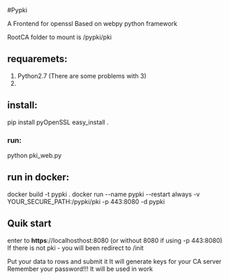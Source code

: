 #Pypki

A Frontend for openssl
Based on webpy python framework

RootCA folder to mount is /pypki/pki

## requaremets:
1. Python2.7 (There are some problems with 3)
2. 

## install:
pip install  pyOpenSSL
easy_install .
### run:
python pki_web.py

## run in docker:
docker build -t pypki .
docker run --name pypki --restart always -v YOUR_SECURE_PATH:/pypki/pki -p 443:8080 -d pypki

## Quik start 
enter to **https**://localhosthost:8080 (or without 8080 if using  -p 443:8080)
If there is not pki - you will been redirect to /init

Put your data to rows and submit it
It will generate keys for your CA server
Remember your password!!! It will be used in work
